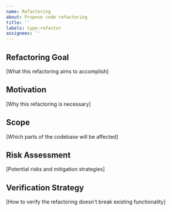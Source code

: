```yaml
---
name: Refactoring
about: Propose code refactoring
title: ''
labels: type:refactor
assignees: ''
---
```


## Refactoring Goal
[What this refactoring aims to accomplish]

## Motivation
[Why this refactoring is necessary]

## Scope
[Which parts of the codebase will be affected]

## Risk Assessment
[Potential risks and mitigation strategies]

## Verification Strategy
[How to verify the refactoring doesn't break existing functionality]
